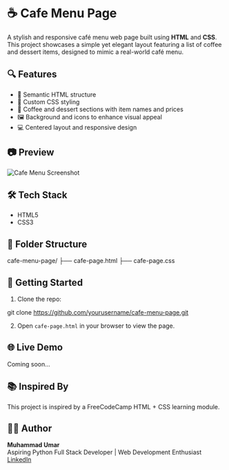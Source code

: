 # ☕ Cafe Menu Page

A stylish and responsive café menu web page built using **HTML** and **CSS**. This project showcases a simple yet elegant layout featuring a list of coffee and dessert items, designed to mimic a real-world café menu.

## 🔍 Features

- 📄 Semantic HTML structure
- 🎨 Custom CSS styling
- 🧁 Coffee and dessert sections with item names and prices
- 🖼️ Background and icons to enhance visual appeal
- 💻 Centered layout and responsive design

## 📷 Preview

![Cafe Menu Screenshot](https://cdn.freecodecamp.org/curriculum/css-cafe/coffee.jpg)

## 🛠️ Tech Stack

- HTML5
- CSS3

## 📁 Folder Structure

cafe-menu-page/
├── cafe-page.html
├── cafe-page.css


## 🚀 Getting Started

1. Clone the repo:

git clone https://github.com/yourusername/cafe-menu-page.git

2. Open `cafe-page.html` in your browser to view the page.

## 🌐 Live Demo

Coming soon...

## 📚 Inspired By

This project is inspired by a FreeCodeCamp HTML + CSS learning module.

## 🧑‍💻 Author

**Muhammad Umar**  
Aspiring Python Full Stack Developer | Web Development Enthusiast  
[LinkedIn](https://www.linkedin.com/in/muhammad-umar-fullstack-python-developer)
